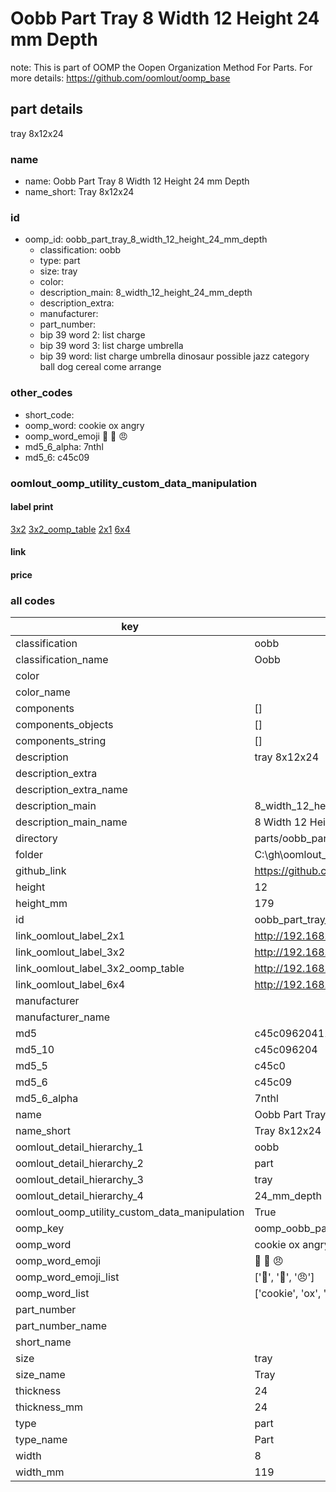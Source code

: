 # Oobb Part Tray 8 Width 12 Height 24 mm Depth  

note: This is part of OOMP the Oopen Organization Method For Parts. For more details: https://github.com/oomlout/oomp_base

##  part details
  



tray 8x12x24



### name
* name: Oobb Part Tray 8 Width 12 Height 24 mm Depth
* name_short: Tray 8x12x24 
### id
* oomp_id: oobb_part_tray_8_width_12_height_24_mm_depth
  * classification: oobb
  * type: part
  * size: tray
  * color: 
  * description_main: 8_width_12_height_24_mm_depth
  * description_extra: 
  * manufacturer: 
  * part_number: 
  * bip 39 word 2: list charge
  * bip 39 word 3: list charge umbrella
  * bip 39 word: list charge umbrella dinosaur possible jazz category ball dog cereal come arrange

### other_codes
* short_code: 
* oomp_word: cookie ox angry
* oomp_word_emoji :cookie: :ox: :angry:
* md5_6_alpha: 7nthl
* md5_6: c45c09






### oomlout_oomp_utility_custom_data_manipulation
#### label print
[3x2](http://192.168.1.245:1112/?label=oomp%207nthl)
[3x2_oomp_table](http://192.168.1.108:1112/?label=oomp%207nthl)
[2x1](http://192.168.1.242:1112/?label=oomp%207nthl)
[6x4](http://192.168.1.55:1112/?label=oomp%207nthl)    

#### link

                              

#### price







### all codes 
| key | value |  
| --- | --- |  
| classification | oobb |  
| classification_name | Oobb |  
| color |  |  
| color_name |  |  
| components | [] |  
| components_objects | [] |  
| components_string | [] |  
| description | tray 8x12x24 |  
| description_extra |  |  
| description_extra_name |  |  
| description_main | 8_width_12_height_24_mm_depth |  
| description_main_name | 8 Width 12 Height 24 mm Depth |  
| directory | parts/oobb_part_tray_8_width_12_height_24_mm_depth |  
| folder | C:\gh\oomlout_oobb_version_4_generated_parts\parts\oobb_part_tray_8_width_12_height_24_mm_depth |  
| github_link | https://github.com/oomlout/oomlout_oomp_part_src/tree/main/parts/oobb_part_tray_8_width_12_height_24_mm_depth |  
| height | 12 |  
| height_mm | 179 |  
| id | oobb_part_tray_8_width_12_height_24_mm_depth |  
| link_oomlout_label_2x1 | http://192.168.1.242:1112/?label=oomp%207nthl |  
| link_oomlout_label_3x2 | http://192.168.1.245:1112/?label=oomp%207nthl |  
| link_oomlout_label_3x2_oomp_table | http://192.168.1.108:1112/?label=oomp%207nthl |  
| link_oomlout_label_6x4 | http://192.168.1.55:1112/?label=oomp%207nthl |  
| manufacturer |  |  
| manufacturer_name |  |  
| md5 | c45c09620411e485ddd443e7d849a413 |  
| md5_10 | c45c096204 |  
| md5_5 | c45c0 |  
| md5_6 | c45c09 |  
| md5_6_alpha | 7nthl |  
| name | Oobb Part Tray 8 Width 12 Height 24 mm Depth |  
| name_short | Tray 8x12x24  |  
| oomlout_detail_hierarchy_1 | oobb |  
| oomlout_detail_hierarchy_2 | part |  
| oomlout_detail_hierarchy_3 | tray |  
| oomlout_detail_hierarchy_4 | 24_mm_depth |  
| oomlout_oomp_utility_custom_data_manipulation | True |  
| oomp_key | oomp_oobb_part_tray_8_width_12_height_24_mm_depth |  
| oomp_word | cookie ox angry |  
| oomp_word_emoji | :cookie: :ox: :angry: |  
| oomp_word_emoji_list | [':cookie:', ':ox:', ':angry:'] |  
| oomp_word_list | ['cookie', 'ox', 'angry'] |  
| part_number |  |  
| part_number_name |  |  
| short_name |  |  
| size | tray |  
| size_name | Tray |  
| thickness | 24 |  
| thickness_mm | 24 |  
| type | part |  
| type_name | Part |  
| width | 8 |  
| width_mm | 119 |  
